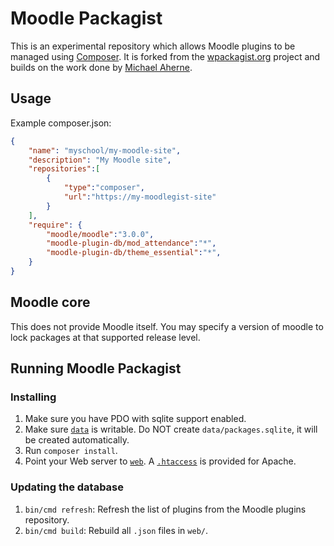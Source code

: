 Moodle Packagist
================

This is an experimental repository which allows Moodle plugins to be managed using [Composer](https://getcomposer.org). It is forked from the [wpackagist.org](https://wpackagist.org) project and builds on the work done by [Michael Aherne](https://github.com/micaherne/moodle-plugin-repo).

## Usage

Example composer.json:

```json
{
    "name": "myschool/my-moodle-site",
    "description": "My Moodle site",
    "repositories":[
        {
            "type":"composer",
            "url":"https://my-moodlegist-site"
        }
    ],
    "require": {
        "moodle/moodle":"3.0.0",
        "moodle-plugin-db/mod_attendance":"*",
        "moodle-plugin-db/theme_essential":"*",
    }
}
```

## Moodle core

This does not provide Moodle itself. You may specify a version of moodle to lock packages at that supported release level.

## Running Moodle Packagist

### Installing

1. Make sure you have PDO with sqlite support enabled.
2. Make sure [`data`](data/) is writable. Do NOT create `data/packages.sqlite`, it will be created automatically.
3. Run `composer install`.
4. Point your Web server to [`web`](web/). A [`.htaccess`](web/.htaccess) is provided for Apache.

### Updating the database

1. `bin/cmd refresh`: Refresh the list of plugins from the Moodle plugins repository.
2. `bin/cmd build`: Rebuild all `.json` files in `web/`.
